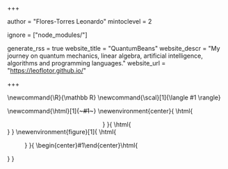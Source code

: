 <!--
Add here global page variables to use throughout your website.
Directories must end with a "/".
-->
+++

author = "Flores-Torres Leonardo"
mintoclevel = 2

ignore = ["node_modules/"]

generate_rss = true
website_title = "QuantumBeans"
website_descr = "My journey on quantum mechanics, linear algebra, artificial intelligence, algorithms and programming languages."
website_url   = "https://leoflotor.github.io/"

+++

<!--
Add here global latex commands to use throughout your pages.
-->
\newcommand{\R}{\mathbb R}
\newcommand{\scal}[1]{\langle #1 \rangle}

<!--
Some tips to create custon environment commands:
https://franklinjl.org/demos/#franklin_demos

Command to easily add an image with its text aligned.
-->
\newcommand{\html}[1]{~~~#1~~~}
\newenvironment{center}{
  \html{<div style="text-align:center">}
}{
  \html{</div>}
}
\newenvironment{figure}[1]{
  \html{<figure>}
}{
  \begin{center}#1\end{center}\html{</figure>}
}
